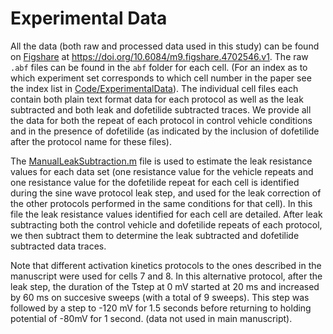 # Experimental Data

All the data (both raw and processed data used in this study) can be found on [Figshare](http://www.figshare.com) at https://doi.org/10.6084/m9.figshare.4702546.v1.
The raw `.abf` files can be found in the `abf` folder for each cell. 
(For an index as to which experiment set corresponds to which cell number in the paper see the index list in [Code/ExperimentalData](../Code/ExperimentalData)). 
The individual cell files each contain both plain text format data for each protocol as well as the leak subtracted and both leak and dofetilide subtracted traces. 
We provide all the data for both the repeat of each protocol in control vehicle conditions and in the presence of dofetilide (as indicated by the inclusion of dofetilide after the protocol name for these files).

The [ManualLeakSubtraction.m](ManualLeakSubtraction.m) file is used to estimate the leak resistance values for each data set (one resistance value for the vehicle repeats and one resistance value for the dofetilide repeat for each cell is identified during the sine wave protocol leak step, and used for the leak correction of the other protocols performed in the same conditions for that cell). 
In this file the leak resistance values identified for each cell are detailed. 
After leak subtracting both the control vehicle and dofetilide repeats of each protocol, we then subtract them to determine the leak subtracted and dofetilide subtracted data traces.

Note that different activation kinetics protocols to the ones described in the manuscript were used for cells 7 and 8. 
In this alternative protocol, after the leak step, the duration of the Tstep at 0 mV started at 20 ms and increased by 60 ms on succesive sweeps (with a total of 9 sweeps). 
This step was followed by a step to -120 mV for 1.5 seconds before returning to holding potential of -80mV for 1 second.
(data not used in main manuscript).


